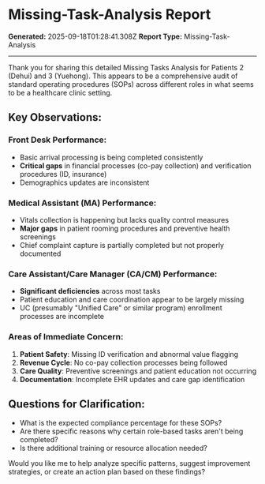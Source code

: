 # Missing-Task-Analysis Report

**Generated:** 2025-09-18T01:28:41.308Z
**Report Type:** Missing-Task-Analysis

---

Thank you for sharing this detailed Missing Tasks Analysis for Patients 2 (Dehui) and 3 (Yuehong). This appears to be a comprehensive audit of standard operating procedures (SOPs) across different roles in what seems to be a healthcare clinic setting.

## Key Observations:

### **Front Desk Performance:**
- Basic arrival processing is being completed consistently
- **Critical gaps** in financial processes (co-pay collection) and verification procedures (ID, insurance)
- Demographics updates are inconsistent

### **Medical Assistant (MA) Performance:**
- Vitals collection is happening but lacks quality control measures
- **Major gaps** in patient rooming procedures and preventive health screenings
- Chief complaint capture is partially completed but not properly documented

### **Care Assistant/Care Manager (CA/CM) Performance:**
- **Significant deficiencies** across most tasks
- Patient education and care coordination appear to be largely missing
- UC (presumably "Unified Care" or similar program) enrollment processes are incomplete

### **Areas of Immediate Concern:**
1. **Patient Safety**: Missing ID verification and abnormal value flagging
2. **Revenue Cycle**: No co-pay collection processes being followed
3. **Care Quality**: Preventive screenings and patient education not occurring
4. **Documentation**: Incomplete EHR updates and care gap identification

## Questions for Clarification:
- What is the expected compliance percentage for these SOPs?
- Are there specific reasons why certain role-based tasks aren't being completed?
- Is there additional training or resource allocation needed?

Would you like me to help analyze specific patterns, suggest improvement strategies, or create an action plan based on these findings?